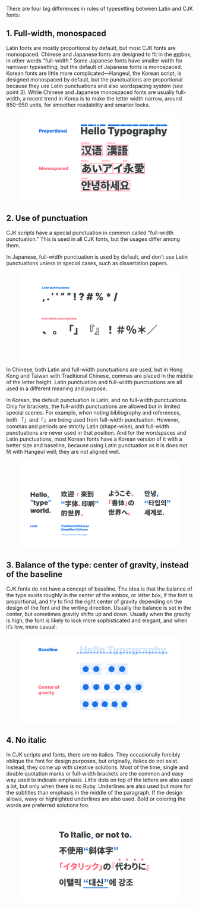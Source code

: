 There are four big differences in rules of typesetting between Latin and CJK fonts:

## 1. Full-width, monospaced

Latin fonts are mostly proportional by default, but most CJK fonts are monospaced. Chinese and Japanese fonts are designed to fit in the [em](https://fonts.google.com/knowledge/glossary/em)box, in other words “full-width.” Some Japanese fonts have smaller width for narrower typesetting, but the default of Japanese fonts is monospaced. Korean fonts are little more complicated—Hangeul, the Korean script, is designed monospaced by default, but the punctuations are proportional because they use Latin punctuations and also wordspacing system (see point 3). While Chinese and Japanese monospaced fonts are usually full-width, a recent trend in Korea is to make the letter width narrow, around 850–950 units, for smoother readability and smarter looks. 

<figure>

![Proportional Latin and monospaced Japanese](images/01.svg)

</figure>

## 2. Use of punctuation

CJK scripts have a special punctuation in common called “full-width punctuation.” This is used in all CJK fonts, but the usages differ among them. 

In Japanese, full-width punctuation is used by default, and don’t use Latin punctuations unless in special cases, such as dissertation papers. 

<figure>

![Comparison of Latin and full-width punctuations](images/02.svg)

</figure>

In Chinese, both Latin and full-width punctuations are used, but in Hong Kong and Taiwan with Traditional Chinese, commas are placed in the middle of the letter height. Latin punctuation and full-width punctuations are all used in a different meaning and purpose.

In Korean, the default punctuation is Latin, and no full-width punctuations. Only for brackets, the full-width punctuations are allowed but in limited special scenes. For example, when noting bibliography and references, both 「」and『』are being used from full-width punctuation. However, commas and periods are strictly Latin (shape-wise), and full-width punctuations are never used in that position. And for the wordspaces and Latin punctuations, most Korean fonts have a Korean version of it with a better size and baseline, because using Latin punctuation as it is does not fit with Hangeul well; they are not aligned well.

<figure>

![Comparison of Latin and CJK punctuations](images/03.svg)

</figure>

## 3. Balance of the type: center of gravity, instead of the baseline

CJK fonts do not have a concept of baseline. The idea is that the balance of the type exists roughly in the center of the embox, or letter box, if the font is proportional, and try to find the right center of gravity depending on the design of the font and the writing direction. Usually the balance is set in the center, but sometimes gravity shifts up and down. Usually when the gravity is high, the font is likely to look more sophisticated and elegant, and when it’s low, more casual.

<figure>

![Latin is based on the baseline, CJK is based on the center of gravity](images/04.svg)

</figure>

## 4. No italic

In CJK scripts and fonts, there are no italics. They occasionally forcibly oblique the font for design purposes, but originally, italics do not exist. Instead, they come up with creative solutions. Most of the time, single and double quotation marks or full-width brackets are the common and easy way used to indicate emphasis. Little dots on top of the letters are also used a lot, but only when there is no Ruby. Underlines are also used but more for the subtitles than emphasis in the middle of the paragraph. If the design allows, wavy or highlighted underlines are also used. Bold or coloring the words are preferred solutions too.

<figure>

![How CJKs use different emphasis instead of the italics](images/05.svg)

</figure>
